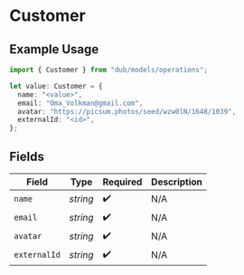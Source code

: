 # Customer

## Example Usage

```typescript
import { Customer } from "dub/models/operations";

let value: Customer = {
  name: "<value>",
  email: "Oma_Volkman@gmail.com",
  avatar: "https://picsum.photos/seed/wzw0lN/1648/1039",
  externalId: "<id>",
};
```

## Fields

| Field              | Type               | Required           | Description        |
| ------------------ | ------------------ | ------------------ | ------------------ |
| `name`             | *string*           | :heavy_check_mark: | N/A                |
| `email`            | *string*           | :heavy_check_mark: | N/A                |
| `avatar`           | *string*           | :heavy_check_mark: | N/A                |
| `externalId`       | *string*           | :heavy_check_mark: | N/A                |